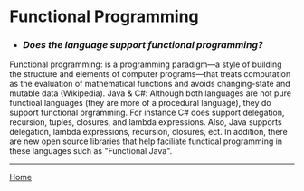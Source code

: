 # Functional Programming

* ### *Does the language support functional programming?*
Functional programming: is a programming paradigm—a style of building the structure and elements of computer programs—that treats computation as the evaluation of mathematical functions and avoids changing-state and mutable data (Wikipedia). 
Java & C#: Although both languages are not pure functioal languages (they are more of a procedural language), they do support functional prgramming. For instance C# does support delegation, recursion, tuples, closures, and lambda expressions. Also, Java supports delegation, lambda expressions, recursion, closures, ect. In addition, there are new open source libraries that help faciliate functioal programming in these languages such as "Functional Java".

---
[Home](../README.md)
